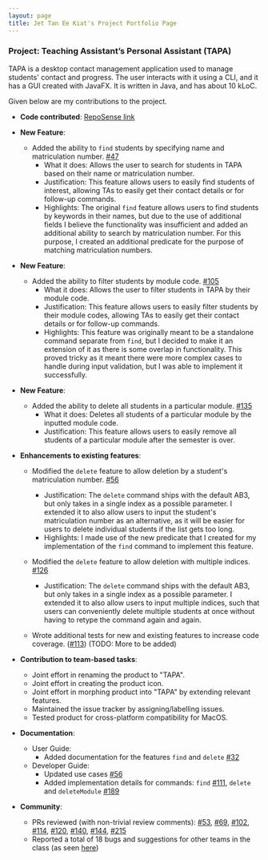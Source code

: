```yaml
---
layout: page
title: Jet Tan Ee Kiat's Project Portfolio Page
---
```


### Project: Teaching Assistant’s Personal Assistant (TAPA)

TAPA is a desktop contact management application used to manage students' contact and progress. The user interacts with it using a CLI, and it has a GUI created with JavaFX. It is written in Java, and has about 10 kLoC.

Given below are my contributions to the project.

* **Code contributed**: [RepoSense link](https://nus-cs2103-ay2122s2.github.io/tp-dashboard/?search=medajet&breakdown=true)

* **New Feature**:
  * Added the ability to `find` students by specifying name and matriculation number. [#47](https://github.com/AY2122S2-CS2103T-W09-4/tp/pull/47)
    * What it does: Allows the user to search for students in TAPA based on their name or matriculation number.
    * Justification: This feature allows users to easily find students of interest, allowing TAs to easily get their contact details or for follow-up commands.
    * Highlights: The original `find` feature allows users to find students by keywords in their names, but due to the use of additional fields I believe the functionality was insufficient and added an additional ability to search by matriculation number. For this purpose, I created an additional predicate for the purpose of matching matriculation numbers.

* **New Feature**:
  * Added the ability to filter students by module code. [#105](https://github.com/AY2122S2-CS2103T-W09-4/tp/pull/105)
    * What it does: Allows the user to filter students in TAPA by their module code.
    * Justification: This feature allows users to easily filter students by their module codes, allowing TAs to easily get their contact details or for follow-up  commands.
    * Highlights: This feature was originally meant to be a standalone command separate from `find`, but I decided to make it an extension of it as there is some overlap in functionality. This proved tricky as it meant there were more complex cases to handle during input validation, but I was able to implement it successfully.

* **New Feature**:
  * Added the ability to delete all students in a particular module. [#135](https://github.com/AY2122S2-CS2103T-W09-4/tp/pull/135)
    * What it does: Deletes all students of a particular module by the inputted module code.
    * Justification: This feature allows users to easily remove all students of a particular module after the semester is over.

* **Enhancements to existing features**:
  * Modified the `delete` feature to allow deletion by a student's matriculation number. [#56](https://github.com/AY2122S2-CS2103T-W09-4/tp/pull/56)
    * Justification: The `delete` command ships with the default AB3, but only takes in a single index as a possible parameter. I extended it to also allow users to input the student's matriculation number as an alternative, as it will be easier for users to delete individual students if the list gets too long.
    * Highlights: I made use of the new predicate that I created for my implementation of the `find` command to implement this feature.

  * Modified the `delete` feature to allow deletion with multiple indices. [#126](https://github.com/AY2122S2-CS2103T-W09-4/tp/pull/126)
    * Justification: The `delete` command ships with the default AB3, but only takes in a single index as a possible parameter. I extended it to also allow users to input multiple indices, such that users can conveniently delete multiple students at once without having to retype the command again and again.

  * Wrote additional tests for new and existing features to increase code coverage. ([#113](https://github.com/AY2122S2-CS2103T-W09-4/tp/pull/113)) (TODO: More to be added)


* **Contribution to team-based tasks**:
  * Joint effort in renaming the product to "TAPA".
  * Joint effort in creating the product icon.
  * Joint effort in morphing product into "TAPA" by extending relevant features.
  * Maintained the issue tracker by assigning/labelling issues.
  * Tested product for cross-platform compatibility for MacOS.


* **Documentation**:
  * User Guide:
    * Added documentation for the features `find` and `delete` [#32](https://github.com/AY2122S2-CS2103T-W09-4/tp/pull/32)
  * Developer Guide:
    * Updated use cases [#56](https://github.com/AY2122S2-CS2103T-W09-4/tp/pull/56)
    * Added implementation details for commands: `find` [#111](https://github.com/AY2122S2-CS2103T-W09-4/tp/pull/111), `delete` and `deleteModule` [#189](https://github.com/AY2122S2-CS2103T-W09-4/tp/pull/189)


* **Community**:
  * PRs reviewed (with non-trivial review comments): [#53](https://github.com/AY2122S2-CS2103T-W09-4/tp/pull/53), [#69](https://github.com/AY2122S2-CS2103T-W09-4/tp/pull/69), [#102](https://github.com/AY2122S2-CS2103T-W09-4/tp/pull/102), [#114](https://github.com/AY2122S2-CS2103T-W09-4/tp/pull/114), [#120](https://github.com/AY2122S2-CS2103T-W09-4/tp/pull/120), [#140](https://github.com/AY2122S2-CS2103T-W09-4/tp/pull/140), [#144](https://github.com/AY2122S2-CS2103T-W09-4/tp/pull/144), [#215](https://github.com/AY2122S2-CS2103T-W09-4/tp/pull/215)
  * Reported a total of 18 bugs and suggestions for other teams in the class (as seen [here](https://github.com/medajet/ped/issues))
